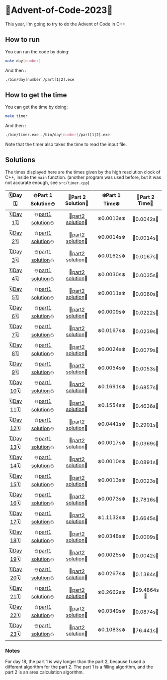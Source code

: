# 🎄Advent-of-Code-2023🎄

This year, I'm going to try to do the Advent of Code in C++.

## How to run

You can run the code by doing:

```bash
make day[number]
```

And then :

```bash
./bin/day[number]/part[1|2].exe
```

## How to get the time

You can get the time by doing:

```bash
make timer
```

And then :

```bash
./bin/timer.exe ./bin/day[number]/part[1|2].exe
```

Note that the timer also takes the time to read the input file.

## Solutions

The times displayed here are the times given by the high resolution clock of C++, inside the `main` function. (another program was used before, but it was not accurate enough, see `src/timer.cpp`)

|                     🗓️Day🗓️                      |            ⛄Part 1 Solution⛄             |            🎁Part 2 Solution🎁             | ❄️Part 1 Time❄️ | 🎄Part 2 Time🎄 |
| :----------------------------------------------: | :----------------------------------------: | :----------------------------------------: | :-------------: | :-------------: |
| 🗓️[Day 1](https://adventofcode.com/2023/day/1)🗓️ | ⛄[part1 solution](./src/day1/part1.cpp)⛄ | 🎁[part2 solution](./src/day1/part2.cpp)🎁 |   ❄️0.0013s❄️    |   🎄0.0042s🎄    |
| 🗓️[Day 2](https://adventofcode.com/2023/day/2)🗓️ | ⛄[part1 solution](./src/day2/part1.cpp)⛄ | 🎁[part2 solution](./src/day2/part2.cpp)🎁 |   ❄️0.0014s❄️    |   🎄0.0014s🎄    |
| 🗓️[Day 3](https://adventofcode.com/2023/day/3)🗓️ | ⛄[part1 solution](./src/day3/part1.cpp)⛄ | 🎁[part2 solution](./src/day3/part2.cpp)🎁 |   ❄️0.0162s❄️    |   🎄0.0167s🎄    |
| 🗓️[Day 4](https://adventofcode.com/2023/day/4)🗓️ | ⛄[part1 solution](./src/day4/part1.cpp)⛄ | 🎁[part2 solution](./src/day4/part2.cpp)🎁 |   ❄️0.0030s❄️    |   🎄0.0035s🎄    |
| 🗓️[Day 5](https://adventofcode.com/2023/day/5)🗓️ | ⛄[part1 solution](./src/day5/part1.cpp)⛄ | 🎁[part2 solution](./src/day5/part2.cpp)🎁 |   ❄️0.0011s❄️    |   🎄0.0060s🎄    |
| 🗓️[Day 6](https://adventofcode.com/2023/day/6)🗓️ | ⛄[part1 solution](./src/day6/part1.cpp)⛄ | 🎁[part2 solution](./src/day6/part2.cpp)🎁 |   ❄️0.0009s❄️    |   🎄0.0222s🎄    |
| 🗓️[Day 7](https://adventofcode.com/2023/day/7)🗓️ | ⛄[part1 solution](./src/day7/part1.cpp)⛄ | 🎁[part2 solution](./src/day7/part2.cpp)🎁 |   ❄️0.0167s❄️    |   🎄0.0239s🎄    |
| 🗓️[Day 8](https://adventofcode.com/2023/day/8)🗓️ | ⛄[part1 solution](./src/day8/part1.cpp)⛄ | 🎁[part2 solution](./src/day8/part2.cpp)🎁 |   ❄️0.0024s❄️    |   🎄0.0079s🎄    |
| 🗓️[Day 9](https://adventofcode.com/2023/day/9)🗓️ | ⛄[part1 solution](./src/day9/part1.cpp)⛄ | 🎁[part2 solution](./src/day9/part2.cpp)🎁 |   ❄️0.0054s❄️    |   🎄0.0053s🎄    |
| 🗓️[Day 10](https://adventofcode.com/2023/day/10)🗓️ | ⛄[part1 solution](./src/day10/part1.cpp)⛄ | 🎁[part2 solution](./src/day10/part2.cpp)🎁 |   ❄️0.1691s❄️    |   🎄0.6857s🎄    |
| 🗓️[Day 11](https://adventofcode.com/2023/day/11)🗓️ | ⛄[part1 solution](./src/day11/part1.cpp)⛄ | 🎁[part2 solution](./src/day11/part2.cpp)🎁 |   ❄️0.1554s❄️    |   🎄0.4636s🎄    |
| 🗓️[Day 12](https://adventofcode.com/2023/day/12)🗓️ | ⛄[part1 solution](./src/day12/part1.cpp)⛄ | 🎁[part2 solution](./src/day12/part2.cpp)🎁 |   ❄️0.0441s❄️    |   🎄0.2901s🎄    |
| 🗓️[Day 13](https://adventofcode.com/2023/day/13)🗓️ | ⛄[part1 solution](./src/day13/part1.cpp)⛄ | 🎁[part2 solution](./src/day13/part2.cpp)🎁 |   ❄️0.0017s❄️    |   🎄0.0369s🎄    |
| 🗓️[Day 14](https://adventofcode.com/2023/day/14)🗓️ | ⛄[part1 solution](./src/day14/part1.cpp)⛄ | 🎁[part2 solution](./src/day14/part2.cpp)🎁 |   ❄️0.0010s❄️    |   🎄0.0891s🎄    |
| 🗓️[Day 15](https://adventofcode.com/2023/day/15)🗓️ | ⛄[part1 solution](./src/day15/part1.cpp)⛄ | 🎁[part2 solution](./src/day15/part2.cpp)🎁 |   ❄️0.0013s❄️    |   🎄0.0023s🎄    |
| 🗓️[Day 16](https://adventofcode.com/2023/day/16)🗓️ | ⛄[part1 solution](./src/day16/part1.cpp)⛄ | 🎁[part2 solution](./src/day16/part2.cpp)🎁 |   ❄️0.0073s❄️    |   🎄2.7816s🎄    |
| 🗓️[Day 17](https://adventofcode.com/2023/day/17)🗓️ | ⛄[part1 solution](./src/day17/part1.cpp)⛄ | 🎁[part2 solution](./src/day17/part2.cpp)🎁 |   ❄️1.1132s❄️    |   🎄3.6645s🎄    |
| 🗓️[Day 18](https://adventofcode.com/2023/day/18)🗓️ | ⛄[part1 solution](./src/day18/part1.cpp)⛄ | 🎁[part2 solution](./src/day18/part2.cpp)🎁 |   ❄️0.0348s❄️    |   🎄0.0009s🎄    |
| 🗓️[Day 19](https://adventofcode.com/2023/day/19)🗓️ | ⛄[part1 solution](./src/day19/part1.cpp)⛄ | 🎁[part2 solution](./src/day19/part2.cpp)🎁 |   ❄️0.0025s❄️    |   🎄0.0042s🎄    |
| 🗓️[Day 20](https://adventofcode.com/2023/day/20)🗓️ | ⛄[part1 solution](./src/day20/part1.cpp)⛄ | 🎁[part2 solution](./src/day20/part2.cpp)🎁 |   ❄️0.0267s❄️    |   🎄0.1384s🎄    |
| 🗓️[Day 21](https://adventofcode.com/2023/day/21)🗓️ | ⛄[part1 solution](./src/day21/part1.cpp)⛄ | 🎁[part2 solution](./src/day21/part2.cpp)🎁 |   ❄️0.2662s❄️    |   🎄29.4864s🎄    |
| 🗓️[Day 22](https://adventofcode.com/2023/day/22)🗓️ | ⛄[part1 solution](./src/day22/part1.cpp)⛄ | 🎁[part2 solution](./src/day22/part2.cpp)🎁 |   ❄️0.0349s❄️    |   🎄0.0874s🎄    |
| 🗓️[Day 23](https://adventofcode.com/2023/day/23)🗓️ | ⛄[part1 solution](./src/day23/part1.cpp)⛄ | 🎁[part2 solution](./src/day23/part2.cpp)🎁 |   ❄️0.1083s❄️    |   🎄76.441s🎄    |

### Notes

For day 18, the part 1 is way longer than the part 2, because I used a different algorithm for the part 2. The part 1 is a filling algorithm, and the part 2 is an area calculation algorithm.
